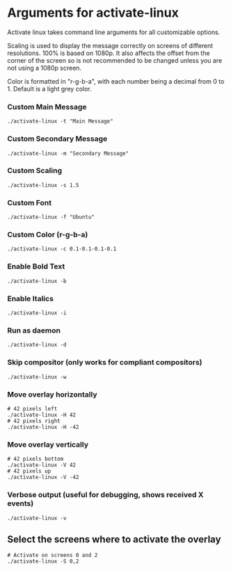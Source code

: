 # Arguments for activate-linux

Activate linux takes command line arguments for all customizable options.

Scaling is used to display the message correctly on screens of different resolutions. 100% is based on 1080p. It also affects the offset from the corner of the screen
so is not recommended to be changed unless you are not using a 1080p screen.

Color is formatted in "r-g-b-a", with each number being a decimal from 0 to 1. Default is a light grey color.

### Custom Main Message

```console
./activate-linux -t "Main Message"
```

### Custom Secondary Message

```console
./activate-linux -m "Secondary Message"
```

### Custom Scaling

```console
./activate-linux -s 1.5
```

### Custom Font

```console
./activate-linux -f "Ubuntu"
```

### Custom Color (r-g-b-a)

```console
./activate-linux -c 0.1-0.1-0.1-0.1
```

### Enable Bold Text

```console
./activate-linux -b
```

### Enable Italics

```console
./activate-linux -i
```

### Run as daemon
```console
./activate-linux -d
```

### Skip compositor (only works for compliant compositors)
```console
./activate-linux -w
```

### Move overlay horizontally
```console
# 42 pixels left
./activate-linux -H 42
# 42 pixels right
./activate-linux -H -42
```

### Move overlay vertically
```console
# 42 pixels bottom
./activate-linux -V 42
# 42 pixels up
./activate-linux -V -42
```

### Verbose output (useful for debugging, shows received X events)
```console
./activate-linux -v
```

## Select the screens where to activate the overlay
```console
# Activate on screens 0 and 2
./activate-linux -S 0,2
```